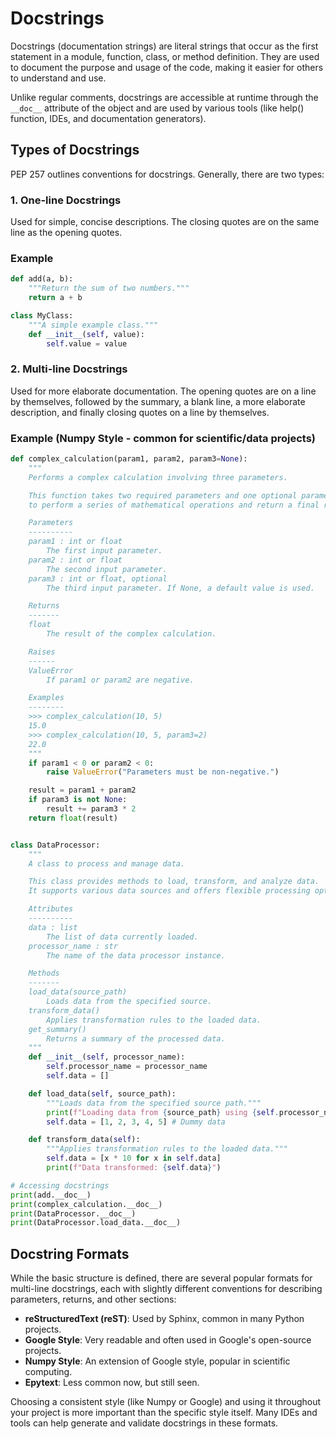 # Docstrings

Docstrings (documentation strings) are literal strings that occur as the first statement in a module, function, class, or method definition. They are used to document the purpose and usage of the code, making it easier for others to understand and use.

Unlike regular comments, docstrings are accessible at runtime through the `__doc__` attribute of the object and are used by various tools (like help() function, IDEs, and documentation generators).

## Types of Docstrings

PEP 257 outlines conventions for docstrings. Generally, there are two types:

### 1. One-line Docstrings

Used for simple, concise descriptions. The closing quotes are on the same line as the opening quotes.

### Example

```python
def add(a, b):
    """Return the sum of two numbers."""
    return a + b

class MyClass:
    """A simple example class."""
    def __init__(self, value):
        self.value = value
```

### 2. Multi-line Docstrings

Used for more elaborate documentation. The opening quotes are on a line by themselves, followed by the summary, a blank line, a more elaborate description, and finally closing quotes on a line by themselves.

### Example (Numpy Style - common for scientific/data projects)

```python
def complex_calculation(param1, param2, param3=None):
    """
    Performs a complex calculation involving three parameters.

    This function takes two required parameters and one optional parameter
    to perform a series of mathematical operations and return a final result.

    Parameters
    ----------
    param1 : int or float
        The first input parameter.
    param2 : int or float
        The second input parameter.
    param3 : int or float, optional
        The third input parameter. If None, a default value is used.

    Returns
    -------
    float
        The result of the complex calculation.

    Raises
    ------
    ValueError
        If param1 or param2 are negative.

    Examples
    --------
    >>> complex_calculation(10, 5)
    15.0
    >>> complex_calculation(10, 5, param3=2)
    22.0
    """
    if param1 < 0 or param2 < 0:
        raise ValueError("Parameters must be non-negative.")

    result = param1 + param2
    if param3 is not None:
        result += param3 * 2
    return float(result)


class DataProcessor:
    """
    A class to process and manage data.

    This class provides methods to load, transform, and analyze data.
    It supports various data sources and offers flexible processing options.

    Attributes
    ----------
    data : list
        The list of data currently loaded.
    processor_name : str
        The name of the data processor instance.

    Methods
    -------
    load_data(source_path)
        Loads data from the specified source.
    transform_data()
        Applies transformation rules to the loaded data.
    get_summary()
        Returns a summary of the processed data.
    """
    def __init__(self, processor_name):
        self.processor_name = processor_name
        self.data = []

    def load_data(self, source_path):
        """Loads data from the specified source path."""
        print(f"Loading data from {source_path} using {self.processor_name}")
        self.data = [1, 2, 3, 4, 5] # Dummy data

    def transform_data(self):
        """Applies transformation rules to the loaded data."""
        self.data = [x * 10 for x in self.data]
        print(f"Data transformed: {self.data}")

# Accessing docstrings
print(add.__doc__)
print(complex_calculation.__doc__)
print(DataProcessor.__doc__)
print(DataProcessor.load_data.__doc__)
```

## Docstring Formats

While the basic structure is defined, there are several popular formats for multi-line docstrings, each with slightly different conventions for describing parameters, returns, and other sections:

*   **reStructuredText (reST)**: Used by Sphinx, common in many Python projects.
*   **Google Style**: Very readable and often used in Google's open-source projects.
*   **Numpy Style**: An extension of Google style, popular in scientific computing.
*   **Epytext**: Less common now, but still seen.

Choosing a consistent style (like Numpy or Google) and using it throughout your project is more important than the specific style itself. Many IDEs and tools can help generate and validate docstrings in these formats.
